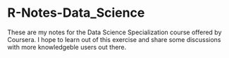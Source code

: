 R-Notes-Data_Science
====================
These are my notes for the Data Science Specialization course offered by Coursera. I hope to learn out of this exercise and share some discussions with more knowledgeble users out there.

